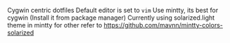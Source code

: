 Cygwin centric dotfiles
Default editor is set to `vim`
Use mintty, its best for cygwin (Install it from package manager)
Currently using solarized.light theme in mintty for other refer to https://github.com/mavnn/mintty-colors-solarized
